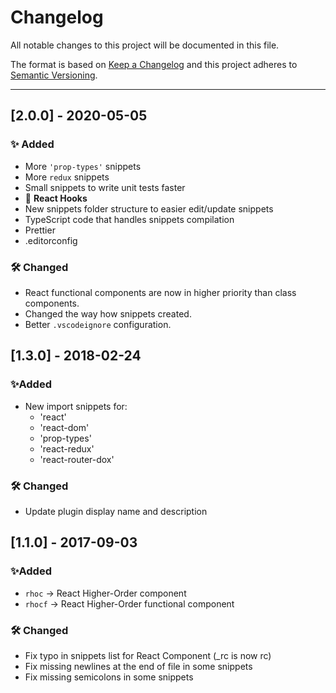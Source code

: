 # Changelog

All notable changes to this project will be documented in this file.

The format is based on [Keep a Changelog](http://keepachangelog.com/en/1.0.0/)
and this project adheres to [Semantic Versioning](http://semver.org/spec/v2.0.0.html).

---

## [2.0.0] - 2020-05-05

### ✨ Added

- More `'prop-types'` snippets
- More `redux` snippets
- Small snippets to write unit tests faster
- 🥳 **React Hooks**
- New snippets folder structure to easier edit/update snippets
- TypeScript code that handles snippets compilation
- Prettier
- .editorconfig

### 🛠 Changed

- React functional components are now in higher priority than class components.
- Changed the way how snippets created.
- Better `.vscodeignore` configuration.

## [1.3.0] - 2018-02-24

### ✨Added

- New import snippets for:
  - 'react'
  - 'react-dom'
  - 'prop-types'
  - 'react-redux'
  - 'react-router-dox'

### 🛠 Changed

- Update plugin display name and description

## [1.1.0] - 2017-09-03

### ✨Added

- `rhoc` → React Higher-Order component
- `rhocf` → React Higher-Order functional component

### 🛠 Changed

- Fix typo in snippets list for React Component (\_rc is now rc)
- Fix missing newlines at the end of file in some snippets
- Fix missing semicolons in some snippets
